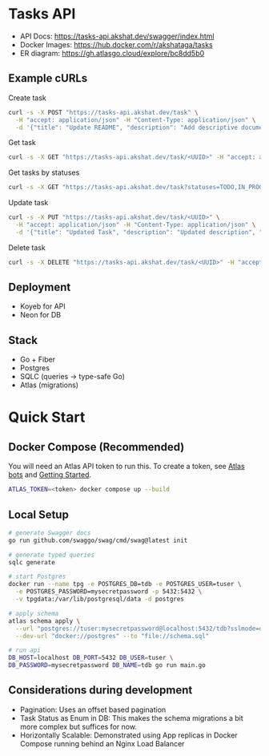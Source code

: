# Tasks API

- API Docs: https://tasks-api.akshat.dev/swagger/index.html
- Docker Images: https://hub.docker.com/r/akshataga/tasks
- ER diagram: https://gh.atlasgo.cloud/explore/bc8dd5b0

## Example cURLs

Create task
```bash
curl -s -X POST "https://tasks-api.akshat.dev/task" \
  -H "accept: application/json" -H "Content-Type: application/json" \
  -d '{"title": "Update README", "description": "Add descriptive documentation", "status": "TODO"}'
```

Get task
```bash
curl -s -X GET "https://tasks-api.akshat.dev/task/<UUID>" -H "accept: application/json"
```

Get tasks by statuses
```bash
curl -s -X GET "https://tasks-api.akshat.dev/task?statuses=TODO,IN_PROGRESS" -H "accept: application/json"
```

Update task
```bash
curl -s -X PUT "https://tasks-api.akshat.dev/task/<UUID>" \
  -H "accept: application/json" -H "Content-Type: application/json" \
  -d '{"title": "Updated Task", "description": "Updated description", "status": "IN_PROGRESS"}'
```

Delete task
```bash
curl -s -X DELETE "https://tasks-api.akshat.dev/task/<UUID>" -H "accept: application/json"
```

## Deployment
- Koyeb for API
- Neon for DB

## Stack
- Go + Fiber
- Postgres
- SQLC (queries → type-safe Go)
- Atlas (migrations)

# Quick Start

## Docker Compose (Recommended)

You will need an Atlas API token to run this. To create a token, see [Atlas bots](https://atlasgo.io/cloud/bots) and [Getting Started](https://atlasgo.io/cloud/getting-started).

```bash
ATLAS_TOKEN=<token> docker compose up --build
```

## Local Setup
```bash
# generate Swagger docs
go run github.com/swaggo/swag/cmd/swag@latest init
```

```bash
# generate typed queries
sqlc generate

# start Postgres
docker run --name tpg -e POSTGRES_DB=tdb -e POSTGRES_USER=tuser \
  -e POSTGRES_PASSWORD=mysecretpassword -p 5432:5432 \
  -v tpgdata:/var/lib/postgresql/data -d postgres

# apply schema
atlas schema apply \
  --url "postgres://tuser:mysecretpassword@localhost:5432/tdb?sslmode=disable" \
  --dev-url "docker://postgres" --to "file://schema.sql"

# run api
DB_HOST=localhost DB_PORT=5432 DB_USER=tuser \
DB_PASSWORD=mysecretpassword DB_NAME=tdb go run main.go
```

## Considerations during development

- Pagination: Uses an offset based pagination
- Task Status as Enum in DB: This makes the schema migrations a bit more complex but suffices for now.
- Horizontally Scalable: Demonstrated using App replicas in Docker Compose running behind an Nginx Load Balancer